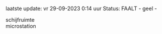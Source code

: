 laatste update: 
vr 29-09-2023  0:14   uur 
Status: FAALT - geel - 
<div class="service Y">schijfruimte</div><div class="service Y">microstation</div>